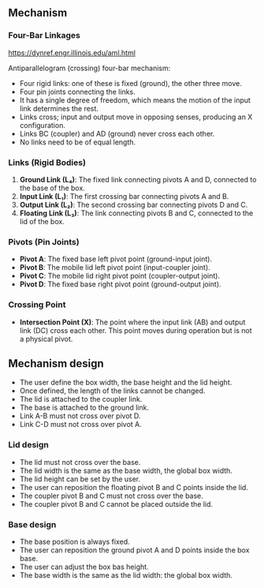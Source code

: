 ## Mechanism

### Four-Bar Linkages
https://dynref.engr.illinois.edu/aml.html

Antiparallelogram (crossing) four-bar mechanism:

- Four rigid links: one of these is fixed (ground), the other three move.
- Four pin joints connecting the links.
- It has a single degree of freedom, which means the motion of the input link determines the rest.
- Links cross; input and output move in opposing senses, producing an X configuration.
- Links BC (coupler) and AD (ground) never cross each other.
- No links need to be of equal length.

### Links (Rigid Bodies)

1. **Ground Link (L₄)**: The fixed link connecting pivots A and D, connected to the base of the box.
2. **Input Link (L₁)**: The first crossing bar connecting pivots A and B.
3. **Output Link (L₂)**: The second crossing bar connecting pivots D and C.
4. **Floating Link (L₃)**: The link connecting pivots B and C, connected to the lid of the box.

### Pivots (Pin Joints)

- **Pivot A**: The fixed base left pivot point (ground-input joint).
- **Pivot B**: The mobile lid left pivot point (input-coupler joint).
- **Pivot C**: The mobile lid right pivot point (coupler-output joint).
- **Pivot D**: The fixed base right pivot point (ground-output joint).

### Crossing Point

- **Intersection Point (X)**: The point where the input link (AB) and output link (DC) cross each other. This point moves during operation but is not a physical pivot.

## Mechanism design

- The user define the box width, the base height and the lid height.
- Once defined, the length of the links cannot be changed.
- The lid is attached to the coupler link.
- The base is attached to the ground link.
- Link A-B must not cross over pivot D.
- Link C-D must not cross over pivot A.

### Lid design

- The lid must not cross over the base.
- The lid width is the same as the base width, the global box width.
- The lid height can be set by the user.
- The user can reposition the floating pivot B and C points inside the lid.
- The coupler pivot B and C must not cross over the base.
- The coupler pivot B and C cannot be placed outside the lid.

### Base design

- The base position is always fixed.
- The user can reposition the ground pivot A and D points inside the box base.
- The user can adjust the box bas height.
- The base width is the same as the lid width: the global box width.

